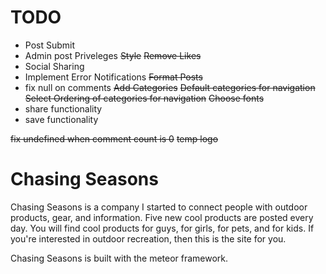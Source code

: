 TODO
====

- Post Submit
- Admin post Priveleges
~~Style~~
~~Remove Likes~~
- Social Sharing
- Implement Error Notifications
~~Format Posts~~
- fix null on comments
~~Add Categories~~
~~Default categories for navigation~~
~~Select Ordering of categories for navigation~~
~~Choose fonts~~
- share functionality
- save functionality

~~fix undefined when comment count is 0~~
~~temp logo~~

Chasing Seasons
===============
Chasing Seasons is a company I started to connect people with outdoor products, 
gear, and information. Five new cool products are posted every day. You will
find cool products for guys, for girls, for pets, and for kids. If you're
interested in outdoor recreation, then this is the site for you.

Chasing Seasons is built with the meteor framework.
